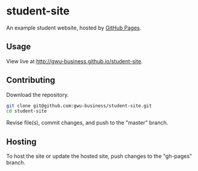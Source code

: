 # student-site

An example student website, hosted by [GitHub Pages](https://pages.github.com/).

## Usage

View live at http://gwu-business.github.io/student-site.

## Contributing

Download the repository.

```` sh
git clone git@github.com:gwu-business/student-site.git
cd student-site
````

Revise file(s), commit changes, and push to the "master" branch.

## Hosting

To host the site or update the hosted site, push changes to the "gh-pages" branch.
